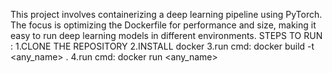 This project involves containerizing a deep learning pipeline using PyTorch.
The focus is optimizing the Dockerfile for performance and size, making it easy to run deep learning models in different environments.
STEPS TO RUN :
1.CLONE THE REPOSITORY
2.INSTALL docker 
3.run cmd: docker build -t <any_name> .
4.run cmd: docker run <any_name> 
